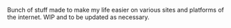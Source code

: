 Bunch of stuff made to make my life easier on various sites and platforms of the internet. WIP and to be updated as necessary.
